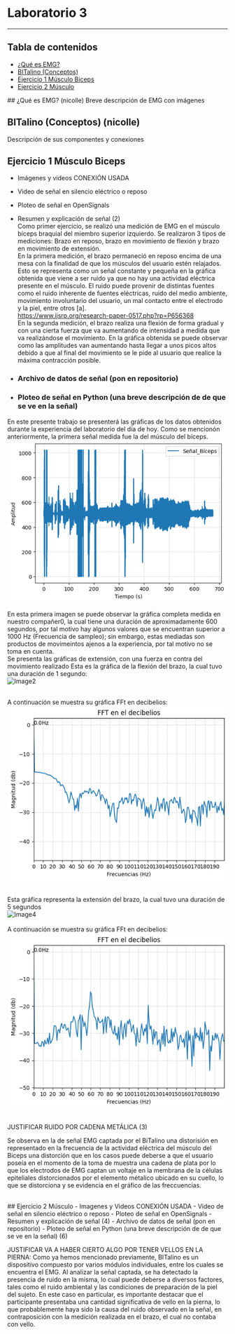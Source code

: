 # Laboratorio 3
------------
## Tabla de contenidos
- [¿Qué es EMG?](#¿Qué-es-EMG)
- [BITalino (Conceptos)](#BITalino-(Conceptos))
- [Ejercicio 1 Músculo Biceps](#Ejercicio-1-Músculo-Biceps)
- [Ejercicio 2 Músculo](#Ejercicio-2-Músculo)
<p class="text-justify">
## ¿Qué es EMG? (nicolle)
Breve descripción de EMG con imágenes

## BITalino (Conceptos) (nicolle)
Descripción de sus componentes y conexiones

## Ejercicio 1 Músculo Biceps 
- Imágenes y videos CONEXIÓN USADA 
- Video de señal en silencio eléctrico o reposo 
- Ploteo de señal en OpenSignals 
- Resumen y explicación de señal (2) <br />
Como primer ejercicio, se realizó una medición de EMG en el músculo bíceps braquial del miembro superior izquierdo. Se realizaron 3 tipos de mediciones: Brazo en reposo, brazo en movimiento de flexión y brazo en movimiento de extensión. <br />
En la primera medición, el brazo permaneció en reposo encima de una mesa con la finalidad de que los músculos del usuario estén relajados. Esto se representa como un señal constante y pequeña en la gráfica obtenida que viene a ser ruido ya que no hay una actividad eléctrica presente en el músculo. El ruido puede provenir de distintas fuentes como el ruido inherente de fuentes eléctricas, ruido del medio ambiente, movimiento involuntario del usuario, un mal contacto entre el electrodo y la piel, entre otros [a]. <br />
https://www.ijsrp.org/research-paper-0517.php?rp=P656368 <br />
En la segunda medición, el brazo realiza una flexión de forma gradual y con una cierta fuerza que va aumentando de intensidad a medida que va realizándose el movimiento. En la gráfica obtenida se puede observar como las amplitudes van aumentando hasta llegar a unos picos altos debido a que al final del movimiento se le pide al usuario que realice la máxima contracción posible.


- ### Archivo de datos de señal (pon en repositorio)
- ### Ploteo de señal en Python (una breve descripción de de que se ve en la señal) <br />
En este presente trabajo se presenterá las gráficas de los datos obtenidos durante la experiencia del laboratorio del día de hoy.
Como se mencionón anteriormente, la primera señal medida fue la del músculo del bíceps.
![Image1](imges/Lab3/Imagen_1.png) <br />

En esta primera imagen se puede observar la gráfica completa medida en nuestro compañer0, la cual tiene una duración de aproximadamente 600 segundos, por tal motivo hay algunos valores que se encuentran superior a 1000 Hz (Frecuencia de sampleo); sin embargo, estas mediadas son productos de movimeintos ajenos a la experiencia, por tal motivo no se toma en cuenta. <br />
Se presenta las gráficas de extensión, con una fuerza en contra del movimiento realizado Esta es la gráfica de la flexión del brazo, la cual tuvo una duración de 1 segundo:<br />
![Image2](imges/Lab3/Señal_Biceps_1.png) <br /><br />

A continuación se muestra su gráfica FFt en decibelios:<br />
![Image3](imges/Lab3/FFT_Biceps_1.png) <br /><br />

Esta gráfica representa la extensión del brazo, la cual tuvo una duración de 5 segundos <br />
![Image4](imges/Lab3/Señal_Biceps_2.png)<br /><br />
A continuación se muestra su gráfica FFt en decibelios:<br />
![Image3](imges/Lab3/FFT_Biceps_2.png) <br /> <br />

JUSTIFICAR RUIDO POR CADENA METÁLICA (3)  <br />
<p class="text-justify">
Se observa en la de señal EMG captada por el BiTalino una distorisión en representado en la frecuencia de la actividad eléctrica del músculo del Biceps una distorción que en los casos puede deberse a que el usuario poseía en el momento de la toma de muestra una cadena de plata por lo que los electrodos de EMG captan un voltaje en la membrana de la células epiteliales distorcionados por el elemento métalico ubicado en su cuello, lo que se distorciona y se evidencia en el gráfico de las freccuencias.  <br /> <br />
</p>
## Ejercicio 2 Músculo 
- Imagenes y Videos CONEXIÓN USADA
- Video de señal en silencio eléctrico o reposo 
- Ploteo de señal en OpenSignals 
- Resumen y explicación de señal (4)
- Archivo de datos de señal (pon en repositorio)
- Ploteo de señal en Python (una breve descripción de de que se ve en la señal) (6)

JUSTIFICAR VA A HABER CIERTO ALGO POR TENER VELLOS EN LA PIERNA: Como ya hemos mencionado previamente, BITalino es un dispositivo compuesto por varios módulos individuales, entre los cuales se encuentra el EMG. Al analizar la señal captada, se ha detectado la presencia de ruido en la misma, lo cual puede deberse a diversos factores, tales como el ruido ambiental y las condiciones de preparación de la piel del sujeto. En este caso en particular, es importante destacar que el participante presentaba una cantidad significativa de vello en la pierna, lo que probablemente haya sido la causa del ruido observado en la señal, en contraposición con la medición realizada en el brazo, el cual no contaba con vello.

</p>
